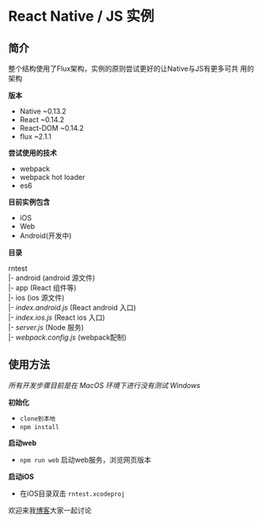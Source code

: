 # React Native / JS 实例

## 简介

整个结构使用了Flux架构，实例的原则尝试更好的让Native与JS有更多可共
用的架构

**版本**

* Native ~0.13.2
* React ~0.14.2
* React-DOM ~0.14.2
* flux ~2.1.1

**尝试使用的技术**

* webpack
* webpack hot loader
* es6

**目前实例包含**

* iOS
* Web
* Android(开发中)

**目录**

rntest  
|- android (android 源文件)   
|- app (React 组件等)  
|- ios (ios 源文件)  
|- *index.android.js* (React android 入口)  
|- *index.ios.js* (React ios 入口)  
|- *server.js* (Node 服务)  
|- *webpack.config.js* (webpack配制)

## 使用方法

*所有开发步骤目前是在 MacOS 环境下进行没有测试 Windows*

**初始化**

* `clone到本地`
* `npm install`

**启动web**

* `npm run web` 启动web服务，浏览网页版本

**启动iOS**

* 在iOS目录双击 `rntest.xcodeproj` 

欢迎来我[博客](http://yslove.net/react)大家一起讨论
